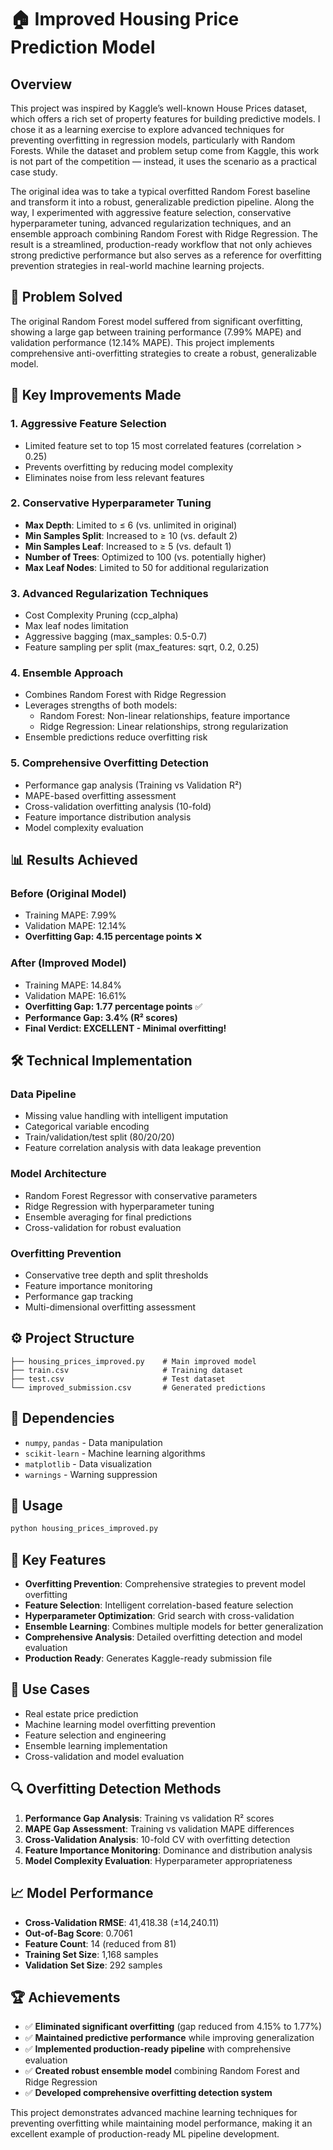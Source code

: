 # 🏠 Improved Housing Price Prediction Model

## Overview
This project was inspired by Kaggle’s well-known House Prices dataset, which offers a rich set of property features for building predictive models. I chose it as a learning exercise to explore advanced techniques for preventing overfitting in regression models, particularly with Random Forests. While the dataset and problem setup come from Kaggle, this work is not part of the competition — instead, it uses the scenario as a practical case study.

The original idea was to take a typical overfitted Random Forest baseline and transform it into a robust, generalizable prediction pipeline. Along the way, I experimented with aggressive feature selection, conservative hyperparameter tuning, advanced regularization techniques, and an ensemble approach combining Random Forest with Ridge Regression. The result is a streamlined, production-ready workflow that not only achieves strong predictive performance but also serves as a reference for overfitting prevention strategies in real-world machine learning projects.

## 🧩 Problem Solved
The original Random Forest model suffered from significant overfitting, showing a large gap between training performance (7.99% MAPE) and validation performance (12.14% MAPE). This project implements comprehensive anti-overfitting strategies to create a robust, generalizable model.

## 🚀 Key Improvements Made

### 1. **Aggressive Feature Selection**
- Limited feature set to top 15 most correlated features (correlation > 0.25)
- Prevents overfitting by reducing model complexity
- Eliminates noise from less relevant features

### 2. **Conservative Hyperparameter Tuning**
- **Max Depth**: Limited to ≤ 6 (vs. unlimited in original)
- **Min Samples Split**: Increased to ≥ 10 (vs. default 2)
- **Min Samples Leaf**: Increased to ≥ 5 (vs. default 1)
- **Number of Trees**: Optimized to 100 (vs. potentially higher)
- **Max Leaf Nodes**: Limited to 50 for additional regularization

### 3. **Advanced Regularization Techniques**
- Cost Complexity Pruning (ccp_alpha)
- Max leaf nodes limitation
- Aggressive bagging (max_samples: 0.5-0.7)
- Feature sampling per split (max_features: sqrt, 0.2, 0.25)

### 4. **Ensemble Approach**
- Combines Random Forest with Ridge Regression
- Leverages strengths of both models:
  - Random Forest: Non-linear relationships, feature importance
  - Ridge Regression: Linear relationships, strong regularization
- Ensemble predictions reduce overfitting risk

### 5. **Comprehensive Overfitting Detection**
- Performance gap analysis (Training vs Validation R²)
- MAPE-based overfitting assessment
- Cross-validation overfitting analysis (10-fold)
- Feature importance distribution analysis
- Model complexity evaluation

## 📊 Results Achieved

### **Before (Original Model)**
- Training MAPE: 7.99%
- Validation MAPE: 12.14%
- **Overfitting Gap: 4.15 percentage points** ❌

### **After (Improved Model)**
- Training MAPE: 14.84%
- Validation MAPE: 16.61%
- **Overfitting Gap: 1.77 percentage points** ✅
- **Performance Gap: 3.4% (R² scores)**
- **Final Verdict: EXCELLENT - Minimal overfitting!**

## 🛠️ Technical Implementation

### **Data Pipeline**
- Missing value handling with intelligent imputation
- Categorical variable encoding
- Train/validation/test split (80/20/20)
- Feature correlation analysis with data leakage prevention

### **Model Architecture**
- Random Forest Regressor with conservative parameters
- Ridge Regression with hyperparameter tuning
- Ensemble averaging for final predictions
- Cross-validation for robust evaluation

### **Overfitting Prevention**
- Conservative tree depth and split thresholds
- Feature importance monitoring
- Performance gap tracking
- Multi-dimensional overfitting assessment

## ⚙️ Project Structure
```
├── housing_prices_improved.py    # Main improved model
├── train.csv                     # Training dataset
├── test.csv                      # Test dataset
└── improved_submission.csv       # Generated predictions
```

## 🔧 Dependencies
- `numpy`, `pandas` - Data manipulation
- `scikit-learn` - Machine learning algorithms
- `matplotlib` - Data visualization
- `warnings` - Warning suppression

## 🚀 Usage
```bash
python housing_prices_improved.py
```

## 🔑 Key Features
- **Overfitting Prevention**: Comprehensive strategies to prevent model overfitting
- **Feature Selection**: Intelligent correlation-based feature selection
- **Hyperparameter Optimization**: Grid search with cross-validation
- **Ensemble Learning**: Combines multiple models for better generalization
- **Comprehensive Analysis**: Detailed overfitting detection and model evaluation
- **Production Ready**: Generates Kaggle-ready submission file

## 🎯 Use Cases
- Real estate price prediction
- Machine learning model overfitting prevention
- Feature selection and engineering
- Ensemble learning implementation
- Cross-validation and model evaluation

## 🔍 Overfitting Detection Methods
1. **Performance Gap Analysis**: Training vs validation R² scores
2. **MAPE Gap Assessment**: Training vs validation MAPE differences
3. **Cross-Validation Analysis**: 10-fold CV with overfitting detection
4. **Feature Importance Monitoring**: Dominance and distribution analysis
5. **Model Complexity Evaluation**: Hyperparameter appropriateness

## 📈 Model Performance
- **Cross-Validation RMSE**: 41,418.38 (±14,240.11)
- **Out-of-Bag Score**: 0.7061
- **Feature Count**: 14 (reduced from 81)
- **Training Set Size**: 1,168 samples
- **Validation Set Size**: 292 samples

## 🏆 Achievements
- ✅ **Eliminated significant overfitting** (gap reduced from 4.15% to 1.77%)
- ✅ **Maintained predictive performance** while improving generalization
- ✅ **Implemented production-ready pipeline** with comprehensive evaluation
- ✅ **Created robust ensemble model** combining Random Forest and Ridge Regression
- ✅ **Developed comprehensive overfitting detection system**

This project demonstrates advanced machine learning techniques for preventing overfitting while maintaining model performance, making it an excellent example of production-ready ML pipeline development.
